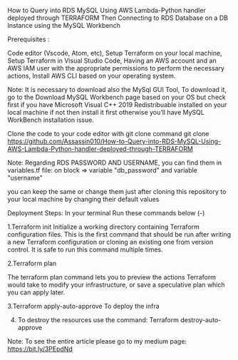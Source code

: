 How to Query into RDS MySQL Using AWS Lambda-Python handler deployed through TERRAFORM Then Connecting to RDS Database on a DB Instance using the MySQL Workbench

Prerequisites :

Code editor (Vscode, Atom, etc), Setup Terraform on your local machine, Setup Terraform in Visual Studio Code, Having an AWS account and an AWS IAM user with the appropriate permissions to perform the necessary actions, Install AWS CLI based on your operating system.

Note: It is necessary to download also the MySql GUI Tool, To download it, go to the Download MySQL Workbench page based on your OS but check first if you have Microsoft Visual C++ 2019 Redistribuable installed on your local machine if not then install it first otherwise you’ll have MySQL WorkBench installation issue.


Clone the code to your code editor with git clone command git clone https://github.com/Assassin010/How-to-Query-into-RDS-MySQL-Using-AWS-Lambda-Python-handler-deployed-through-TERRAFORM

Note: Regarding RDS PASSWORD AND USERNAME, you can find them in variables.tf file: on block => variable "db_password" and variable "username" 

you can keep the same or change them just after cloning this repository to your local machine by changing their default values


Deployment Steps: In your terminal Run these commands below (-)

1.Terraform init
Initialize a working directory containing Terraform configuration files. This is the first command that should be run after writing a new Terraform configuration or cloning an existing one from version control. It is safe to run this command multiple times.

2.Terraform plan

The terraform plan command lets you to preview the actions Terraform would take to modify your infrastructure, or save a speculative plan which you can apply later.

3.Terraform apply-auto-approve To deploy the infra

4. To destroy the resources use the command: Terraform destroy-auto-approve


Note: To see the entire article please go to my medium page: https://bit.ly/3PEpdNd
